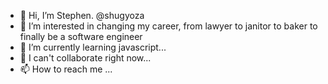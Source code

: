 - 👋 Hi, I’m Stephen. @shugyoza
- 👀 I’m interested in changing my career, from lawyer to janitor to baker to finally be a software engineer
- 🌱 I’m currently learning javascript...
- 💞️ I can't collaborate right now...
- 📫 How to reach me ...

<!---
shugyoza/shugyoza is a ✨ special ✨ repository because its `README.md` (this file) appears on your GitHub profile.
You can click the Preview link to take a look at your changes.
--->
